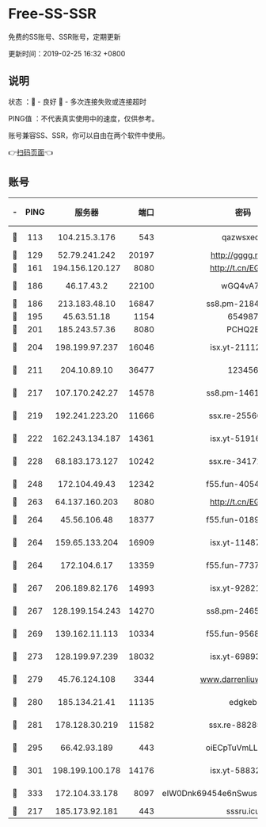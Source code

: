 # Free-SS-SSR

免费的SS账号、SSR账号，定期更新

更新时间：2019-02-25 16:32 +0800

## 说明

状态     ：🙂 - 良好 🙁 - 多次连接失败或连接超时

PING值   ：不代表真实使用中的速度，仅供参考。

账号兼容SS、SSR，你可以自由在两个软件中使用。

👉[扫码页面](https://liesauer.github.io/free-ss-ssr.github.io/)👈

## 账号

|-|PING|服务器|端口|密码|加密方式|区域|
|:----:|:----:|:-----:|-----:|:----:|:----:|:----:|
|🙂|113|104.215.3.176|543|qazwsxedc|aes-256-gcm|JP|
|🙂|129|52.79.241.242|20197|http://gggg.rocks|chacha20|KR|
|🙂|161|194.156.120.127|8080|http://t.cn/EGJIyrl|rc4-md5|RU|
|🙂|186|46.17.43.2|22100|wGQ4vA7D|aes-256-gcm|RU|
|🙂|186|213.183.48.10|16847|ss8.pm-21844006|rc4-md5|RU|
|🙂|195|45.63.51.18|1154|654987|chacha20|US|
|🙂|201|185.243.57.36|8080|PCHQ2E|rc4-md5|US|
|🙂|204|198.199.97.237|16046|isx.yt-21112673|aes-256-cfb|US|
|🙂|211|204.10.89.10|36477|123456|aes-256-cfb|US|
|🙂|217|107.170.242.27|14578|ss8.pm-14613158|aes-256-cfb|US|
|🙂|219|192.241.223.20|11666|ssx.re-25566820|aes-256-cfb|US|
|🙂|222|162.243.134.187|14361|isx.yt-51916584|aes-256-cfb|US|
|🙂|228|68.183.173.127|10242|ssx.re-34172172|aes-256-cfb|US|
|🙂|248|172.104.49.43|12342|f55.fun-40543073|aes-256-cfb|SG|
|🙂|263|64.137.160.203|8080|http://t.cn/EGJIyrl|rc4-md5|CA|
|🙂|264|45.56.106.48|18377|f55.fun-01898711|aes-256-cfb|US|
|🙂|264|159.65.133.204|16909|isx.yt-11487806|aes-256-cfb|SG|
|🙂|264|172.104.6.17|13359|f55.fun-77379791|aes-256-cfb|US|
|🙂|267|206.189.82.176|14993|isx.yt-92821562|aes-256-cfb|SG|
|🙂|267|128.199.154.243|14270|ss8.pm-24650269|aes-256-cfb|SG|
|🙂|269|139.162.11.113|10334|f55.fun-95689731|aes-256-cfb|SG|
|🙂|273|128.199.97.239|18032|isx.yt-69893978|aes-256-cfb|SG|
|🙂|279|45.76.124.108|3344|www.darrenliuwei.com|aes-256-cfb|AU|
|🙂|280|185.134.21.41|11135|edgkeb|aes-256-cfb|GB|
|🙂|281|178.128.30.219|11582|ssx.re-88285477|aes-256-cfb|SG|
|🙂|295|66.42.93.189|443|oiECpTuVmLLxk4Ts|aes-256-cfb|US|
|🙂|301|198.199.100.178|14176|isx.yt-58832858|aes-256-cfb|US|
|🙂|333|172.104.33.178|8097|eIW0Dnk69454e6nSwuspv9DmS201tQ0D|aes-256-cfb|SG|
|🙁|217|185.173.92.181|443|sssru.icu|rc4-md5|RU|
